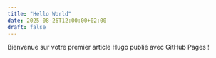 ```yaml
---
title: "Hello World"
date: 2025-08-26T12:00:00+02:00
draft: false
---
```


Bienvenue sur votre premier article Hugo publié avec GitHub Pages !
